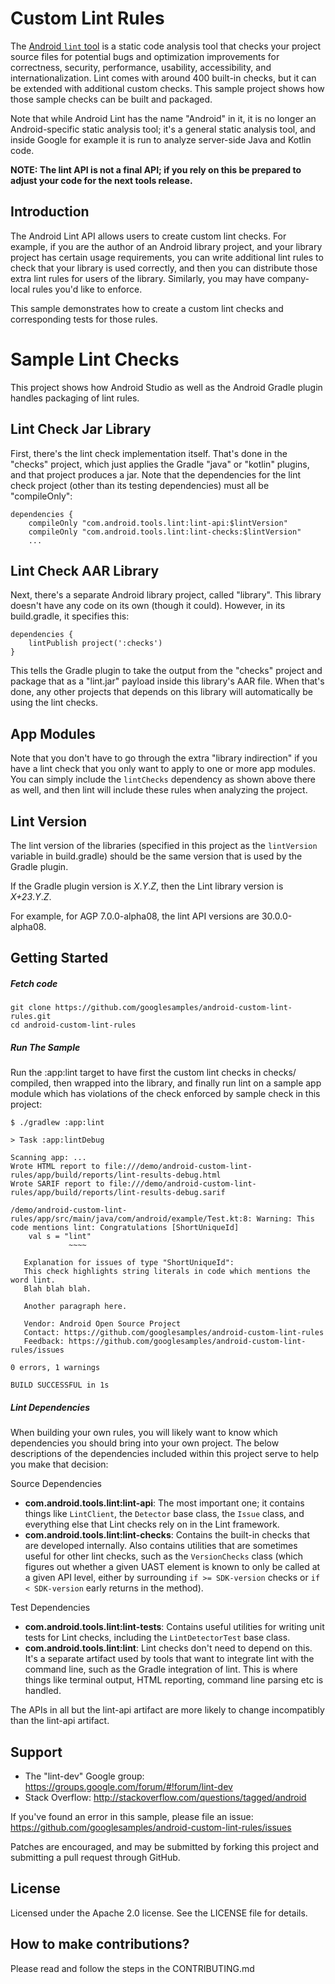 Custom Lint Rules
=================

The [Android `lint` tool](http://developer.android.com/tools/help/lint.html) is a static code
analysis tool that checks your project source files for potential bugs and optimization
improvements for correctness, security, performance, usability, accessibility, and
internationalization. Lint comes with around 400 built-in checks, but it can be extended with 
additional custom checks. This sample project shows how those sample checks can be built
and packaged.

Note that while Android Lint has the name "Android" in it, it is no longer an Android-specific
static analysis tool; it's a general static analysis tool, and inside Google for example it is
run to analyze server-side Java and Kotlin code.

**NOTE: The lint API is not a final API; if you rely on this be prepared
 to adjust your code for the next tools release.**

Introduction
------------

The Android Lint API allows users to create custom lint checks. For example, if you are the author of
an Android library project, and your library project has certain usage requirements, you can write
additional lint rules to check that your library is used correctly, and then you can distribute
those extra lint rules for users of the library. Similarly, you may have company-local rules you'd
like to enforce.

This sample demonstrates how to create a custom lint checks and corresponding tests for those rules.


# Sample Lint Checks

This project shows how Android Studio as well as the Android Gradle plugin handles packaging of lint
rules.

## Lint Check Jar Library

First, there's the lint check implementation itself. That's done in the
"checks" project, which just applies the Gradle "java" or "kotlin" plugins, and
that project produces a jar. Note that the dependencies for the lint
check project (other than its testing dependencies) must all be "compileOnly":

    dependencies {
        compileOnly "com.android.tools.lint:lint-api:$lintVersion"
        compileOnly "com.android.tools.lint:lint-checks:$lintVersion"
		...

## Lint Check AAR Library

Next, there's a separate Android library project, called "library". This
library doesn't have any code on its own (though it could). However,
in its build.gradle, it specifies this:

    dependencies {
        lintPublish project(':checks')
    }

This tells the Gradle plugin to take the output from the "checks" project
and package that as a "lint.jar" payload inside this library's AAR file.
When that's done, any other projects that depends on this library will
automatically be using the lint checks.

## App Modules

Note that you don't have to go through the extra "library indirection"
if you have a lint check that you only want to apply to one or more
app modules. You can simply include the `lintChecks` dependency as shown
above there as well, and then lint will include these rules when analyzing
the project.

## Lint Version

The lint version of the libraries (specified in this project as the
`lintVersion` variable in build.gradle) should be the same version
that is used by the Gradle plugin.

If the Gradle plugin version is *X*.*Y*.*Z*, then the Lint library
version is *X+23*.*Y*.*Z*.

For example, for AGP 7.0.0-alpha08, the lint API versions are 30.0.0-alpha08.

Getting Started
---------------

##### Fetch code

```
git clone https://github.com/googlesamples/android-custom-lint-rules.git
cd android-custom-lint-rules
```

##### Run The Sample

Run the :app:lint target to have first the custom lint checks in checks/
compiled, then wrapped into the library, and finally run lint on a
sample app module which has violations of the check enforced by sample
check in this project:
```
$ ./gradlew :app:lint

> Task :app:lintDebug

Scanning app: ...
Wrote HTML report to file:///demo/android-custom-lint-rules/app/build/reports/lint-results-debug.html
Wrote SARIF report to file:///demo/android-custom-lint-rules/app/build/reports/lint-results-debug.sarif

/demo/android-custom-lint-rules/app/src/main/java/com/android/example/Test.kt:8: Warning: This code mentions lint: Congratulations [ShortUniqueId]
    val s = "lint"
             ~~~~

   Explanation for issues of type "ShortUniqueId":
   This check highlights string literals in code which mentions the word lint.
   Blah blah blah.

   Another paragraph here.

   Vendor: Android Open Source Project
   Contact: https://github.com/googlesamples/android-custom-lint-rules
   Feedback: https://github.com/googlesamples/android-custom-lint-rules/issues

0 errors, 1 warnings

BUILD SUCCESSFUL in 1s
```

##### Lint Dependencies

When building your own rules, you will likely want to know which dependencies you should 
bring into your own project. The below descriptions of the dependencies included within
this project serve to help you make that decision:

Source Dependencies

- **com.android.tools.lint:lint-api**: The most important one; it contains things 
  like `LintClient`, the `Detector` base class, the `Issue` class, and everything else 
  that Lint checks rely on in the Lint framework.
- **com.android.tools.lint:lint-checks**: Contains the built-in checks that are developed 
  internally. Also contains utilities that are sometimes useful for other lint checks, 
  such as the `VersionChecks` class (which figures out whether a given UAST element is 
  known to only be called at a given API level, either by surrounding `if >= SDK-version`
  checks or `if < SDK-version` early returns in the method).

Test Dependencies

- **com.android.tools.lint:lint-tests**: Contains useful utilities for writing unit tests 
  for Lint checks, including the `LintDetectorTest` base class.
- **com.android.tools.lint:lint**: Lint checks don't need to depend on this. It's a 
  separate artifact used by tools that want to integrate lint with the command line, 
  such as the Gradle integration of lint. This is where things like terminal output, HTML 
  reporting, command line parsing etc is handled.

The APIs in all but the lint-api artifact are more likely to change incompatibly than
the lint-api artifact.

Support
-------

- The "lint-dev" Google group: https://groups.google.com/forum/#!forum/lint-dev
- Stack Overflow: http://stackoverflow.com/questions/tagged/android

If you've found an error in this sample, please file an issue:
https://github.com/googlesamples/android-custom-lint-rules/issues

Patches are encouraged, and may be submitted by forking this project and
submitting a pull request through GitHub.

License
-------
Licensed under the Apache 2.0 license. See the LICENSE file for details.

How to make contributions?
--------------------------
Please read and follow the steps in the CONTRIBUTING.md
